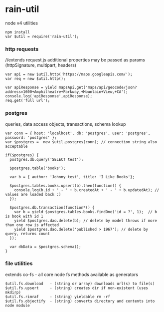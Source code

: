 # rain-util #

node v4 utilities

```
npm install
var $util = require('rain-util');
```

### http requests ###
//extends request.js additional properties may be passed as params  (httpSignature, multipart, headers)
```
var api = new $util.http('https://maps.googleapis.com/');
var req = new $util.http();

var apiResponse = yield mapsApi.get('maps/api/geocode/json?address=1600+Amphitheatre+Parkway,+Mountain+View,+CA');
console.log('apiResponse',apiResponse);
req.get('full url');
```

### postgres ###
queries, data access objects, transactions, schema lookup
```
var conn = { host: 'localhost', db: 'postgres', user: 'postgres', password: 'postgres' };
var $postgres =  new $util.postgres(conn); // connection string also acceptable

if($postgres) {
  postgres.db.query('SELECT test');

  $postgres.table('books');

  var b = { author: 'Johnny test', title: 'I Like Books'};

  $postgres.tables.books.upsert(b).then(function() {
    console.log(b.id + ' - ' + b.createdAt + ' - ' + b.updatedAt); // values are loaded back :)
  });

  $postgres.db.transaction(function*() {
    var b = yield $postgres.tables.books.findOne('id = ?', 1);  // b is book with id 1
    yield $postgres.dao.delete(b); // delete by model throws if more than one row is affected
    yield $postgres.dao.delete('published > 1967'); // delete by query, returns count
  });

  var dbData = $postgres.schema();
}
```

### file utilities
extends co-fs - all core node fs methods available as generators
```
$util.fs.download   - (string or array) downloads url(s) to file(s)
$util.fs.upsert     - (string) creates dir if non-existent (uses mkdirp)
$util.fs.rimraf     - (string) yieldable rm -rf
$util.fs.objectify  - (string) converts directory and contents into node module

```
